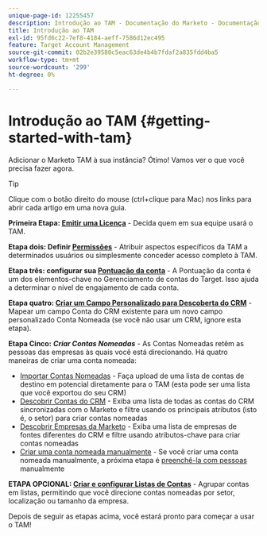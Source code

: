 ```yaml
---
unique-page-id: 12255457
description: Introdução ao TAM - Documentação do Marketo - Documentação do produto
title: Introdução ao TAM
exl-id: 95fd6c22-7ef8-4184-aeff-7586d12ec495
feature: Target Account Management
source-git-commit: 02b2e39580c5eac63de4b4b7fdaf2a835fdd4ba5
workflow-type: tm+mt
source-wordcount: '299'
ht-degree: 0%

---
```


# Introdução ao TAM {#getting-started-with-tam}

Adicionar o Marketo TAM à sua instância? Ótimo! Vamos ver o que você precisa fazer agora.

>[!TIP]
>
>Clique com o botão direito do mouse (ctrl+clique para Mac) nos links para abrir cada artigo em uma nova guia.

**Primeira Etapa: [Emitir uma Licença](/help/marketo/product-docs/target-account-management/setup-tam/issue-a-license.md)** - Decida quem em sua equipe usará o TAM.

**Etapa dois: Definir [Permissões](/help/marketo/product-docs/target-account-management/setup-tam/permissions.md)** - Atribuir aspectos específicos da TAM a determinados usuários ou simplesmente conceder acesso completo à TAM.

**Etapa três: configurar sua [Pontuação da conta](/help/marketo/product-docs/target-account-management/setup-tam/account-score.md)** - A Pontuação da conta é um dos elementos-chave no Gerenciamento de contas do Target. Isso ajuda a determinar o nível de engajamento de cada conta.

**Etapa quatro: [Criar um Campo Personalizado para Descoberta do CRM](/help/marketo/product-docs/target-account-management/setup-tam/create-a-custom-field-for-crm-discovery.md)** - Mapear um campo Conta do CRM existente para um novo campo personalizado Conta Nomeada (se você não usar um CRM, ignore esta etapa).

**Etapa Cinco:** **_Criar Contas Nomeadas_** - As Contas Nomeadas retêm as pessoas das empresas às quais você está direcionando. Há quatro maneiras de criar uma conta nomeada:

* [Importar Contas Nomeadas](/help/marketo/product-docs/target-account-management/target/named-accounts/import-named-accounts.md) - Faça upload de uma lista de contas de destino em potencial diretamente para o TAM (esta pode ser uma lista que você exportou do seu CRM)
* [Descobrir Contas do CRM](/help/marketo/product-docs/target-account-management/target/named-accounts/discover-accounts.md#discover-crm-accounts) - Exiba uma lista de todas as contas do CRM sincronizadas com o Marketo e filtre usando os principais atributos (isto é, o setor) para criar contas nomeadas
* [Descobrir Empresas da Marketo](/help/marketo/product-docs/target-account-management/target/named-accounts/discover-accounts.md#discover-marketo-companies) - Exiba uma lista de empresas de fontes diferentes do CRM e filtre usando atributos-chave para criar contas nomeadas
* [Criar uma conta nomeada manualmente](/help/marketo/product-docs/target-account-management/target/named-accounts/create-a-named-account.md) - Se você criar uma conta nomeada manualmente, a próxima etapa é [preenchê-la com pessoas](/help/marketo/product-docs/target-account-management/target/named-accounts/add-people-to-a-named-account.md) manualmente

**ETAPA OPCIONAL: [Criar e configurar Listas de Contas](/help/marketo/product-docs/target-account-management/target/account-lists.md#create-a-new-account-list)** - Agrupar contas em listas, permitindo que você direcione contas nomeadas por setor, localização ou tamanho da empresa.

Depois de seguir as etapas acima, você estará pronto para começar a usar o TAM!
